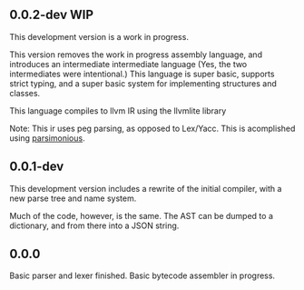 

## 0.0.2-dev WIP
This development version is a work in progress.

This version removes the work in progress assembly language, and introduces an intermediate intermediate language (Yes, the two intermediates were intentional.) This language is super basic, supports strict typing, and a super basic system for implementing structures and classes.

This language compiles to llvm IR using the llvmlite library

Note: This ir uses peg parsing, as opposed to Lex/Yacc. This is acomplished using [parsimonious](https://github.com/erikrose/parsimonious).

## 0.0.1-dev
This development version includes a rewrite of the initial compiler, with a new parse tree and name system.

Much of the code, however, is the same. The AST can be dumped to a dictionary, and from there into a JSON string.

## 0.0.0
Basic parser and lexer finished. Basic bytecode assembler in progress.